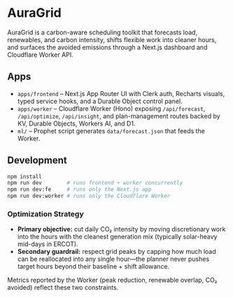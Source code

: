 # AuraGrid

AuraGrid is a carbon-aware scheduling toolkit that forecasts load, renewables, and carbon intensity, shifts flexible work into cleaner hours, and surfaces the avoided emissions through a Next.js dashboard and Cloudflare Worker API.

## Apps

- `apps/frontend` – Next.js App Router UI with Clerk auth, Recharts visuals, typed service hooks, and a Durable Object control panel.
- `apps/worker` – Cloudflare Worker (Hono) exposing `/api/forecast`, `/api/optimize`, `/api/insight`, and plan-management routes backed by KV, Durable Objects, Workers AI, and D1.
- `ml/` – Prophet script generates `data/forecast.json` that feeds the Worker.

## Development

```bash
npm install
npm run dev        # runs frontend + worker concurrently
npm run dev:fe     # runs only the Next.js app
npm run dev:worker # runs only the Cloudflare Worker
```

### Optimization Strategy

- **Primary objective:** cut daily CO₂ intensity by moving discretionary work into the hours with the cleanest generation mix (typically solar-heavy mid-days in ERCOT).
- **Secondary guardrail:** respect grid peaks by capping how much load can be reallocated into any single hour—the planner never pushes target hours beyond their baseline + shift allowance.

Metrics reported by the Worker (peak reduction, renewable overlap, CO₂ avoided) reflect these two constraints.

